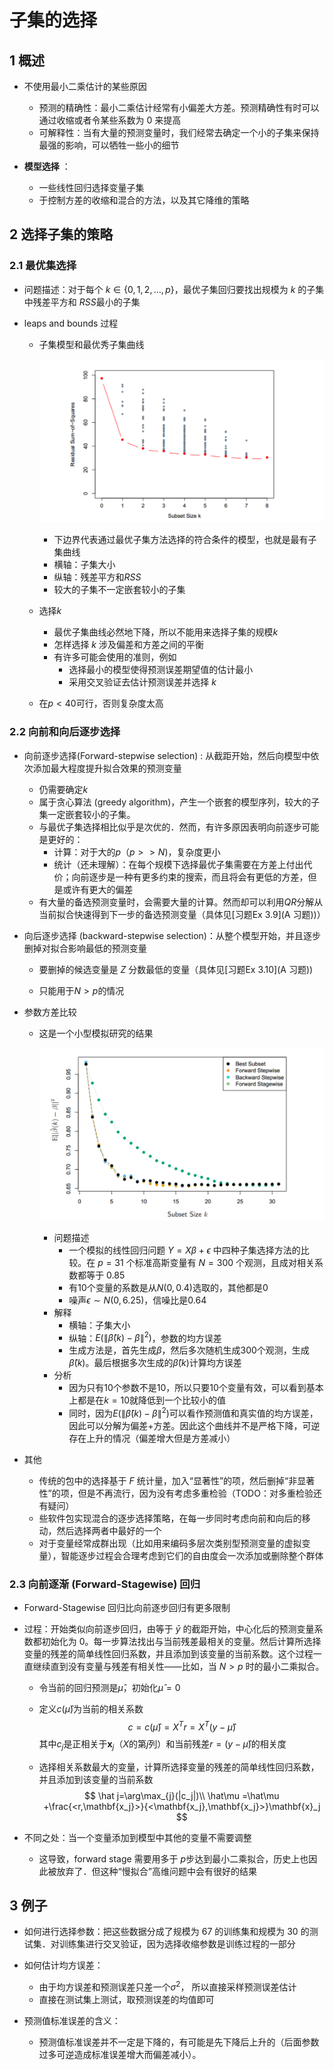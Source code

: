 # 子集的选择

## 1  概述

* 不使用最小二乘估计的某些原因
  * 预测的精确性：最小二乘估计经常有小偏差大方差。预测精确性有时可以通过收缩或者令某些系数为 $0$ 来提高
  * 可解释性：当有大量的预测变量时，我们经常去确定一个小的子集来保持最强的影响，可以牺牲一些小的细节

* **模型选择** ：
  * 一些线性回归选择变量子集
  * 于控制方差的收缩和混合的方法，以及其它降维的策略

## 2 选择子集的策略

### 2.1 最优集选择

* 问题描述：对于每个 $k\in\{0,1,2,…,p\}$，最优子集回归要找出规模为 $k$ 的子集中残差平方和 $RSS​$ 最小的子集

* leaps and bounds 过程

  * 子集模型和最优秀子集曲线

    ![1614445139577](assets/1614445139577.png)

    * 下边界代表通过最优子集方法选择的符合条件的模型，也就是最有子集曲线
    * 横轴：子集大小
    * 纵轴：残差平方和$RSS$
    * 较大的子集不一定嵌套较小的子集

  * 选择$k$

    * 最优子集曲线必然地下降，所以不能用来选择子集的规模$k$
    * 怎样选择 $k$ 涉及偏差和方差之间的平衡
    * 有许多可能会使用的准则，例如
      * 选择最小的模型使得预测误差期望值的估计最小
      * 采用交叉验证去估计预测误差并选择 $k$

  * 在$p<40$可行，否则复杂度太高

### 2.2 向前和向后逐步选择

* 向前逐步选择(Forward-stepwise selection) : 从截距开始，然后向模型中依次添加最大程度提升拟合效果的预测变量

  * 仍需要确定$k​$
  * 属于贪心算法 (greedy algorithm)，产生一个嵌套的模型序列，较大的子集一定嵌套较小的子集。
  * 与最优子集选择相比似乎是次优的．然而，有许多原因表明向前逐步可能是更好的：
    * 计算：对于大的$p$（$p>>N​$)，复杂度更小
    * 统计（还未理解）：在每个规模下选择最优子集需要在方差上付出代价；向前逐步是一种有更多约束的搜索，而且将会有更低的方差，但是或许有更大的偏差
  * 有大量的备选预测变量时，会需要大量的计算。然而却可以利用$QR$分解从当前拟合快速得到下一步的备选预测变量（具体见[习题Ex 3.9](A 习题))）

* 向后逐步选择 (backward-stepwise selection)：从整个模型开始，并且逐步删掉对拟合影响最低的预测变量

  * 要删掉的候选变量是 $Z$ 分数最低的变量（具体见[习题Ex 3.10](A 习题))

  * 只能用于$N>p​$的情况

    

* 参数方差比较

  * 这是一个小型模拟研究的结果

    ![1614445934047](assets/1614445934047.png)

    * 问题描述
      * 一个模拟的线性回归问题 $Y=Xβ+\epsilon$ 中四种子集选择方法的比较。在 $p=31$ 个标准高斯变量有 $N=300$ 个观测，且成对相关系数都等于 0.85
      * 有10个变量的系数是从$N(0,0.4)$选取的，其他都是0
      * 噪声$\epsilon \sim N(0,6.25)$，信噪比是0.64
    * 解释
      * 横轴：子集大小
      * 纵轴：$E(\|\hat\beta(k)-\beta\|^2)$，参数的均方误差
      * 生成方法是，首先生成$\beta$，然后多次随机生成300个观测，生成$\hat\beta(k)$。最后根据多次生成的$\hat\beta(k)$计算均方误差
    * 分析
      * 因为只有10个参数不是10，所以只要10个变量有效，可以看到基本上都是在$k=10​$就降低到一个比较小的值
      * 同时，因为$E(\|\hat\beta(k)-\beta\|^2)$可以看作预测值和真实值的均方误差，因此可以分解为偏差+方差。因此这个曲线并不是严格下降，可逆存在上升的情况（偏差增大但是方差减小）

* 其他

  * 传统的包中的选择基于 $F$ 统计量，加入“显著性”的项，然后删掉“非显著性”的项，但是不再流行，因为没有考虑多重检验（TODO：对多重检验还有疑问）
  * 些软件包实现混合的逐步选择策略，在每一步同时考虑向前和向后的移动，然后选择两者中最好的一个
  * 对于变量经常成群出现（比如用来编码多层次类别型预测变量的虚拟变量），智能逐步过程会合理考虑到它们的自由度会一次添加或删除整个群体

### 2.3 向前逐渐 (Forward-Stagewise) 回归

* Forward-Stagewise 回归比向前逐步回归有更多限制

* 过程：开始类似向前逐步回归，由等于 $\bar y$ 的截距开始，中心化后的预测变量系数都初始化为 0。每一步算法找出与当前残差最相关的变量。然后计算所选择变量的残差的简单线性回归系数，并且添加到该变量的当前系数。这个过程一直继续直到没有变量与残差有相关性——比如，当 $N>p$ 时的最小二乘拟合。

  * 令当前的回归预测是$\hat \mu$，初始化$\hat \mu =0​$

  * 定义$c(\hat\mu )​$为当前的相关系数
    $$
    c=c(\hat\mu)=X^Tr=X^T(y-\hat \mu)
    $$
    其中$c_j$是正相关于$\mathbf{x}_j$（$X$的第$j$列）和当前残差$r=(y-\hat\mu)​$的相关度

  * 选择相关系数最大的变量，计算所选择变量的残差的简单线性回归系数，并且添加到该变量的当前系数
    $$
    \hat j=\arg\max_{j}(|c_j|)\\
    \hat\mu =\hat\mu +\frac{<r,\mathbf{x_j}>}{<\mathbf{x_j},\mathbf{x_j}>}\mathbf{x}_j
    $$

* 不同之处：当一个变量添加到模型中其他的变量不需要调整

  * 这导致，forward stage 需要用多于 $p​$ 步达到最小二乘拟合，历史上也因此被放弃了．但这种“慢拟合”高维问题中会有很好的结果

## 3 例子

* 如何进行选择参数：把这些数据分成了规模为 67 的训练集和规模为 30 的测试集．对训练集进行交叉验证，因为选择收缩参数是训练过程的一部分

* 如何估计均方误差：

  * 由于均方误差和预测误差只差一个$\sigma^2$， 所以直接采样预测误差估计
  * 直接在测试集上测试，取预测误差的均值即可

* 预测值标准误差的含义：

  * 预测值标准误差并不一定是下降的，有可能是先下降后上升的（后面参数过多可逆造成标准误差增大而偏差减小）。

  